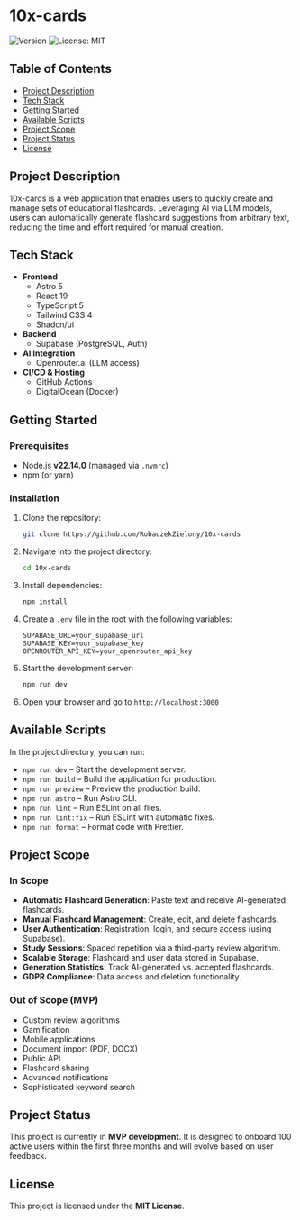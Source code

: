 # 10x-cards

![Version](https://img.shields.io/badge/version-0.0.1-blue)
![License: MIT](https://img.shields.io/badge/license-MIT-green)

## Table of Contents

- [Project Description](#project-description)
- [Tech Stack](#tech-stack)
- [Getting Started](#getting-started)
- [Available Scripts](#available-scripts)
- [Project Scope](#project-scope)
- [Project Status](#project-status)
- [License](#license)

## Project Description

10x-cards is a web application that enables users to quickly create and manage sets of educational flashcards. Leveraging AI via LLM models, users can automatically generate flashcard suggestions from arbitrary text, reducing the time and effort required for manual creation.

## Tech Stack

- **Frontend**
  - Astro 5
  - React 19
  - TypeScript 5
  - Tailwind CSS 4
  - Shadcn/ui
- **Backend**
  - Supabase (PostgreSQL, Auth)
- **AI Integration**
  - Openrouter.ai (LLM access)
- **CI/CD & Hosting**
  - GitHub Actions
  - DigitalOcean (Docker)

## Getting Started

### Prerequisites

- Node.js **v22.14.0** (managed via `.nvmrc`)
- npm (or yarn)

### Installation

1. Clone the repository:
   ```bash
   git clone https://github.com/RobaczekZielony/10x-cards
   ```
2. Navigate into the project directory:
   ```bash
   cd 10x-cards
   ```
3. Install dependencies:
   ```bash
   npm install
   ```
4. Create a `.env` file in the root with the following variables:
   ```env
   SUPABASE_URL=your_supabase_url
   SUPABASE_KEY=your_supabase_key
   OPENROUTER_API_KEY=your_openrouter_api_key
   ```
5. Start the development server:
   ```bash
   npm run dev
   ```
6. Open your browser and go to `http://localhost:3000`

## Available Scripts

In the project directory, you can run:

- `npm run dev` – Start the development server.
- `npm run build` – Build the application for production.
- `npm run preview` – Preview the production build.
- `npm run astro` – Run Astro CLI.
- `npm run lint` – Run ESLint on all files.
- `npm run lint:fix` – Run ESLint with automatic fixes.
- `npm run format` – Format code with Prettier.

## Project Scope

### In Scope

- **Automatic Flashcard Generation**: Paste text and receive AI-generated flashcards.
- **Manual Flashcard Management**: Create, edit, and delete flashcards.
- **User Authentication**: Registration, login, and secure access (using Supabase).
- **Study Sessions**: Spaced repetition via a third-party review algorithm.
- **Scalable Storage**: Flashcard and user data stored in Supabase.
- **Generation Statistics**: Track AI-generated vs. accepted flashcards.
- **GDPR Compliance**: Data access and deletion functionality.

### Out of Scope (MVP)

- Custom review algorithms
- Gamification
- Mobile applications
- Document import (PDF, DOCX)
- Public API
- Flashcard sharing
- Advanced notifications
- Sophisticated keyword search

## Project Status

This project is currently in **MVP development**.
It is designed to onboard 100 active users within the first three months and will evolve based on user feedback.

## License

This project is licensed under the **MIT License**.
